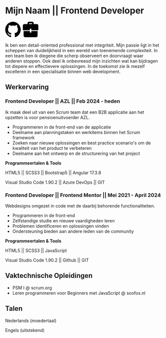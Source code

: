# Mijn Naam || Frontend Developer 
[<img src="github_logo.png" width="50">](https://github.com/kxnzx/ "Mijn Github")&ensp;[<img src="portfolio_icon.png" width="50">](https://www.frontendmentor.io/profile/kxnzx/ "Mijn Portfolio")

Ik ben een detail-oriented professional met integriteit. Mijn passie ligt in het scheppen van duidelijkheid in een wereld van toenemende complexiteit. In een team ben ik diegene die scherp observeert en doorvraagt waar anderen stoppen. Ook deel ik onbevreesd mijn inzichten wat kan bijdragen tot diepere en effectievere oplossingen. In de toekomst zie ik mezelf excelleren in een specialisatie binnen web development.

## Werkervaring
### Frontend Developer || AZL || Feb 2024 - heden

Ik maak deel uit van een Scrum team dat een B2B applicatie aan het opzetten is voor pensioenuitvoerder AZL. 

* Programmeren in de front-end van de applicatie
* Deelname aan planningstaken en werkitems binnen het Scrum framework
* Zoeken naar nieuwe oplossingen en best practice scenario's om de kwaliteit van het product te verbeteren
* Deelname aan het ontwerp en de structurering van het project

**Programmeertalen & Tools**

HTML5 || SCSS3 || Bootstrap5 || Angular 17.3.8 

Visual Studio Code 1.90.2 || Azure DevOps || GIT

### Frontend Developer || Frontend Mentor || Mei 2021 - April 2024

Webdesigns omgezet in code met de daarbij behorende functionaliteiten. 

* Programmeren in de front-end
* Zelfstandige studie en nieuwe vaardigheden leren 
* Problemen identificeren en oplossingen vinden
* Ondersteuning bieden aan andere leden van de community 

**Programmeertalen & Tools** 

HTML5 || SCSS3 || JavaScript 

Visual Studio Code 1.90.2 || Github || GIT

## Vaktechnische Opleidingen

* PSM I @ scrum.org
* Leren programmeren voor Beginners met JavaScript @ soofos.nl


## Talen

Nederlands (moedertaal)

Engels (uitstekend)

